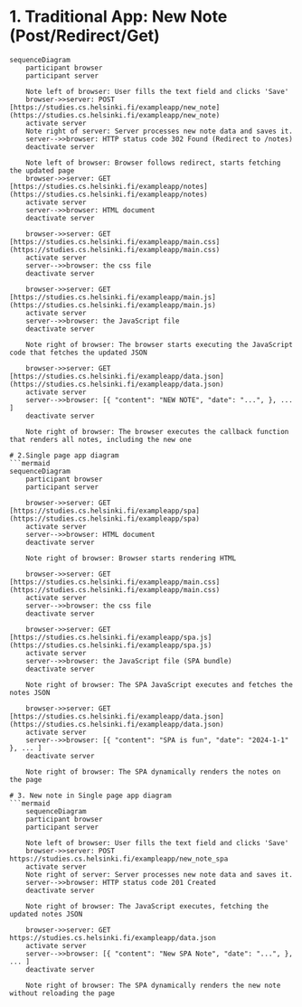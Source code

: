# 1. Traditional App: New Note (Post/Redirect/Get)
```mermaid
sequenceDiagram
    participant browser
    participant server

    Note left of browser: User fills the text field and clicks 'Save'
    browser->>server: POST [https://studies.cs.helsinki.fi/exampleapp/new_note](https://studies.cs.helsinki.fi/exampleapp/new_note)
    activate server
    Note right of server: Server processes new note data and saves it.
    server-->>browser: HTTP status code 302 Found (Redirect to /notes)
    deactivate server
    
    Note left of browser: Browser follows redirect, starts fetching the updated page
    browser->>server: GET [https://studies.cs.helsinki.fi/exampleapp/notes](https://studies.cs.helsinki.fi/exampleapp/notes)
    activate server
    server-->>browser: HTML document
    deactivate server

    browser->>server: GET [https://studies.cs.helsinki.fi/exampleapp/main.css](https://studies.cs.helsinki.fi/exampleapp/main.css)
    activate server
    server-->>browser: the css file
    deactivate server

    browser->>server: GET [https://studies.cs.helsinki.fi/exampleapp/main.js](https://studies.cs.helsinki.fi/exampleapp/main.js)
    activate server
    server-->>browser: the JavaScript file
    deactivate server

    Note right of browser: The browser starts executing the JavaScript code that fetches the updated JSON

    browser->>server: GET [https://studies.cs.helsinki.fi/exampleapp/data.json](https://studies.cs.helsinki.fi/exampleapp/data.json)
    activate server
    server-->>browser: [{ "content": "NEW NOTE", "date": "...", }, ... ]
    deactivate server

    Note right of browser: The browser executes the callback function that renders all notes, including the new one

# 2.Single page app diagram
```mermaid
sequenceDiagram
    participant browser
    participant server

    browser->>server: GET [https://studies.cs.helsinki.fi/exampleapp/spa](https://studies.cs.helsinki.fi/exampleapp/spa)
    activate server
    server-->>browser: HTML document
    deactivate server

    Note right of browser: Browser starts rendering HTML

    browser->>server: GET [https://studies.cs.helsinki.fi/exampleapp/main.css](https://studies.cs.helsinki.fi/exampleapp/main.css)
    activate server
    server-->>browser: the css file
    deactivate server

    browser->>server: GET [https://studies.cs.helsinki.fi/exampleapp/spa.js](https://studies.cs.helsinki.fi/exampleapp/spa.js)
    activate server
    server-->>browser: the JavaScript file (SPA bundle)
    deactivate server

    Note right of browser: The SPA JavaScript executes and fetches the notes JSON

    browser->>server: GET [https://studies.cs.helsinki.fi/exampleapp/data.json](https://studies.cs.helsinki.fi/exampleapp/data.json)
    activate server
    server-->>browser: [{ "content": "SPA is fun", "date": "2024-1-1" }, ... ]
    deactivate server

    Note right of browser: The SPA dynamically renders the notes on the page

# 3. New note in Single page app diagram
```mermaid
    sequenceDiagram
    participant browser
    participant server

    Note left of browser: User fills the text field and clicks 'Save'
    browser->>server: POST https://studies.cs.helsinki.fi/exampleapp/new_note_spa
    activate server
    Note right of server: Server processes new note data and saves it.
    server-->>browser: HTTP status code 201 Created
    deactivate server

    Note right of browser: The JavaScript executes, fetching the updated notes JSON

    browser->>server: GET https://studies.cs.helsinki.fi/exampleapp/data.json
    activate server
    server-->>browser: [{ "content": "New SPA Note", "date": "...", }, ... ]
    deactivate server

    Note right of browser: The SPA dynamically renders the new note without reloading the page
 
